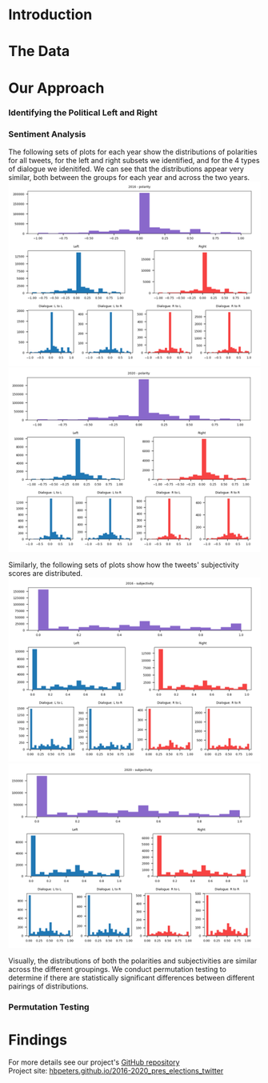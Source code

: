 # Introduction

# The Data

# Our Approach
### Identifying the Political Left and Right

### Sentiment Analysis
The following sets of plots for each year show the distributions of polarities for all tweets, for the left and right subsets we identified, and for the 4 types of dialogue we idenitifed. We can see that the distributions appear very similar, both between the groups for each year and across the two years. 
![2016 polarity](2016_polarity_dists.png)
![2020 polarity](2020_polarity_dists.png)

Similarly, the following sets of plots show how the tweets' subjectivity scores are distributed.
![2016 subjectivity](2016_subjectivity_dists.png)
![2020 subjectivity](2020_subjectivity_dists.png)

Visually, the distributions of both the polarities and subjectivities are similar across the different groupings. We conduct permutation testing to determine if there are statistically significant differences between different pairings of distributions.

### Permutation Testing

# Findings


For more details see our project's [GitHub repository](https://github.com/hbpeters/2016-2020_elections_on_twitter)   
Project site: [hbpeters.github.io/2016-2020_pres_elections_twitter](https://hbpeters.github.io/2016-2020_pres_elections_twitter/)
